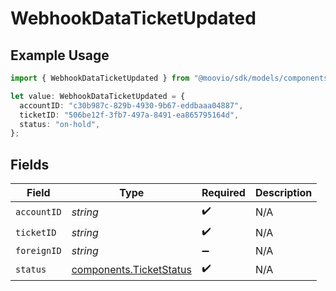 # WebhookDataTicketUpdated

## Example Usage

```typescript
import { WebhookDataTicketUpdated } from "@moovio/sdk/models/components";

let value: WebhookDataTicketUpdated = {
  accountID: "c30b987c-829b-4930-9b67-eddbaaa04887",
  ticketID: "506be12f-3fb7-497a-8491-ea865795164d",
  status: "on-hold",
};
```

## Fields

| Field                                                              | Type                                                               | Required                                                           | Description                                                        |
| ------------------------------------------------------------------ | ------------------------------------------------------------------ | ------------------------------------------------------------------ | ------------------------------------------------------------------ |
| `accountID`                                                        | *string*                                                           | :heavy_check_mark:                                                 | N/A                                                                |
| `ticketID`                                                         | *string*                                                           | :heavy_check_mark:                                                 | N/A                                                                |
| `foreignID`                                                        | *string*                                                           | :heavy_minus_sign:                                                 | N/A                                                                |
| `status`                                                           | [components.TicketStatus](../../models/components/ticketstatus.md) | :heavy_check_mark:                                                 | N/A                                                                |